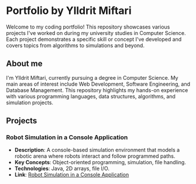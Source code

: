 # Portfolio by Ylldrit Miftari
Welcome to my coding portfolio! This repository showcases various projects I've worked on during my university studies in Computer Science. Each project demonstrates a specific skill or concept I've developed and covers topics from algorithms to simulations and beyond.

## About me
I'm Ylldrit Miftari, currently pursuing a degree in Computer Science. My main areas of interest include Web Development, Software Engineering, and Database Management. This repository highlights my hands-on experience with various programming languages, data structures, algorithms, and simulation projects.

## Projects

### Robot Simulation in a Console Application
<ul>
  <li><b>Description</b>: A console-based simulation environment that models a robotic arena where robots interact and follow programmed paths.</li>
  <li><b>Key Concepts</b>: Object-oriented programming, simulation, file handling.</li>  
  <li><b>Technologies</b>: Java, 2D arrays, file I/O.</li>
  <li><b>Link</b>: <a href = "https://github.com/Ylldrit27/portfolio/tree/main/ConsoleApplication/src/RobotSim">Robot Simulation in a Console Application</a></li>
</ul>
